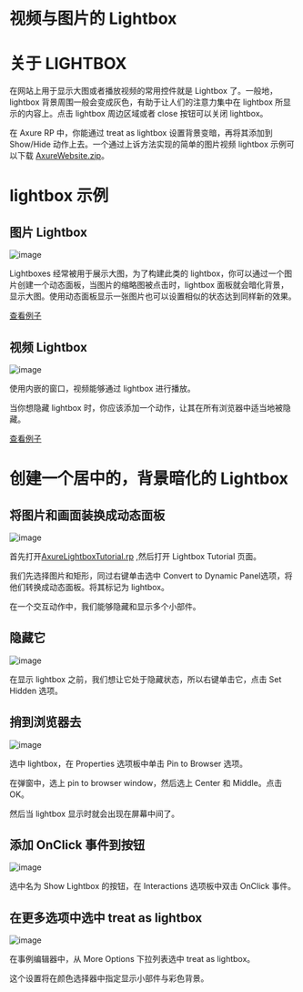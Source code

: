 # 视频与图片的 Lightbox

# 关于 LIGHTBOX

在网站上用于显示大图或者播放视频的常用控件就是 Lightbox 了。一般地，lightbox 背景周围一般会变成灰色，有助于让人们的注意力集中在 lightbox 所显示的内容上。点击 lightbox 周边区域或者 close 按钮可以关闭 lightbox。
 
在 Axure RP 中，你能通过 treat as lightbox 设置背景变暗，再将其添加到 Show/Hide 动作上去。一个通过上诉方法实现的简单的图片视频 lightbox 示例可以下载 [AxureWebsite.zip](/downloads/AxureWebsite.zip)。

# lightbox 示例

## 图片 Lightbox

![image](images/lightbox1.png)

Lightboxes 经常被用于展示大图，为了构建此类的 lightbox，你可以通过一个图片创建一个动态面板，当图片的缩略图被点击时，lightbox 面板就会暗化背景，显示大图。使用动态面板显示一张图片也可以设置相似的状态达到同样新的效果。

[查看例子](http://share.axure.com/1F4GO9/Image_Lightbox.html)

## 视频 Lightbox

![image](images/lightbox2.png)

使用内嵌的窗口，视频能够通过 lightbox 进行播放。

当你想隐藏 lightbox 时，你应该添加一个动作，让其在所有浏览器中适当地被隐藏。
 
[查看例子](http://share.axure.com/1F4GO9/Video_Lightbox.html)

# 创建一个居中的，背景暗化的 Lightbox 

## 将图片和画面装换成动态面板

![image](images/lightbox3.png)

首先打开[AxureLightboxTutorial.rp](/downloads/AxureLightboxTutorial.rp) ,然后打开 Lightbox Tutorial 页面。

我们先选择图片和矩形，同过右键单击选中 Convert to Dynamic Panel选项，将他们转换成动态面板。将其标记为 lightbox。

在一个交互动作中，我们能够隐藏和显示多个小部件。

## 隐藏它

![image](images/lightbox4.png)

在显示 lightbox 之前，我们想让它处于隐藏状态，所以右键单击它，点击 Set Hidden 选项。

## 捎到浏览器去

![image](images/lightbox5.png)

选中 lightbox，在 Properties 选项板中单击 Pin to Browser 选项。

在弹窗中，选上 pin to browser window，然后选上 Center 和 Middle。点击 OK。
 
然后当 lightbox 显示时就会出现在屏幕中间了。

## 添加 OnClick 事件到按钮

![image](images/lightbox6.png)

选中名为 Show Lightbox 的按钮，在 Interactions 选项板中双击 OnClick 事件。

## 在更多选项中选中 treat as lightbox

![image](images/lightbox7.png)

在事例编辑器中，从 More Options 下拉列表选中 treat as lightbox。

这个设置将在颜色选择器中指定显示小部件与彩色背景。
